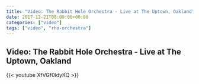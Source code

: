 ```yaml
---
title: "Video: The Rabbit Hole Orchestra - Live at The Uptown, Oakland"
date: 2017-12-21T08:00:00+00:00
categories: ["video"]
tags: ["video", "rho-orchestra"]
---
```


## Video: The Rabbit Hole Orchestra - Live at The Uptown, Oakland

{{< youtube XfVGf0ldyKQ >}}